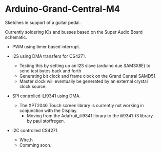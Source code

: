 # Arduino-Grand-Central-M4
Sketches in support of a guitar pedal.

Currently soldering ICs and busses based on the Super Audio Board schematic.

- PWM using timer based interrupt.

- I2S using DMA transfers for CS4271.
  - Testing this by setting up an I2S slave (arduino due SAM3X8E) to send test bytes back and forth
  - Generating bit clock and frame clock on the Grand Central SAMD51.
  - Master clock will eventually be generated by an external crystal clock source.

- SPI controlled ILI9341 using DMA.
  - The XPT2046 Touch screen library is currently not working in conjunction with the Display.
    - Moving from the Adafruit_ili9341 library to the ili9341-t3 library by paul stoffregen.

- I2C controlled CS4271.
  - Wire.h
  - Comming soon.

